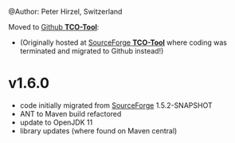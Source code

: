 @Author: Peter Hirzel, Switzerland

Moved to [Github **TCO-Tool**](https://github.com/phirzel/TCO-Tool):
* (Originally hosted at [SourceForge **TCO-Tool**](https://sourceforge.net/projects/tcotool/) where coding was terminated and migrated to Github instead!)

# v1.6.0
* code initially migrated from [SourceForge](https://sourceforge.net/projects/tcotool/) 1.5.2-SNAPSHOT
* ANT to Maven build refactored
* update to OpenJDK 11
* library updates (where found on Maven central)